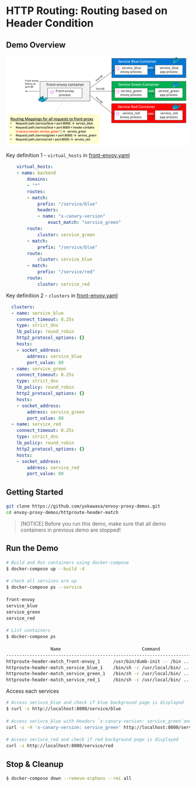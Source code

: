 # HTTP Routing: Routing based on Header Condition

## Demo Overview

![](../assets/demo-httproute-header-match.png)

Key definition 1 - `virtual_hosts` in [front-envoy.yaml](front-envoy.yaml)
```yaml
    virtual_hosts:
    - name: backend
        domains:
        - "*"
        routes:
        - match:
            prefix: "/service/blue"
            headers:
            - name: "x-canary-version"
                exact_match: "service_green"
        route:
            cluster: service_green
        - match:
            prefix: "/service/blue"
        route:
            cluster: service_blue
        - match:
            prefix: "/service/red"
        route:
            cluster: service_red
```

Key definition 2 - `clusters` in [front-envoy.yaml](front-envoy.yaml)
```yaml
  clusters:
  - name: service_blue
    connect_timeout: 0.25s
    type: strict_dns
    lb_policy: round_robin
    http2_protocol_options: {}
    hosts:
    - socket_address:
        address: service_blue
        port_value: 80
  - name: service_green
    connect_timeout: 0.25s
    type: strict_dns
    lb_policy: round_robin
    http2_protocol_options: {}
    hosts:
    - socket_address:
        address: service_green
        port_value: 80
  - name: service_red
    connect_timeout: 0.25s
    type: strict_dns
    lb_policy: round_robin
    http2_protocol_options: {}
    hosts:
    - socket_address:
        address: service_red
        port_value: 80
```

## Getting Started
```sh
git clone https://github.com/yokawasa/envoy-proxy-demos.git
cd envoy-proxy-demos/httproute-header-match
```
> [NOTICE] Before you run this demo, make sure that all demo containers in previous demo are stopped!

## Run the Demo
```sh
# Build and Run containers using docker-compose
$ docker-compose up --build -d

# check all services are up
$ docker-compose ps --service

front-envoy
service_blue
service_green
service_red

# List containers
$ docker-compose ps

                 Name                               Command               State                            Ports
-----------------------------------------------------------------------------------------------------------------------------------------
httproute-header-match_front-envoy_1     /usr/bin/dumb-init -- /bin ...   Up      10000/tcp, 0.0.0.0:8000->80/tcp, 0.0.0.0:8001->8001/tcp
httproute-header-match_service_blue_1    /bin/sh -c /usr/local/bin/ ...   Up      10000/tcp, 80/tcp
httproute-header-match_service_green_1   /bin/sh -c /usr/local/bin/ ...   Up      10000/tcp, 80/tcp
httproute-header-match_service_red_1     /bin/sh -c /usr/local/bin/ ...   Up      10000/tcp, 80/tcp

```

Access each services
```sh
# Access serivce_blue and check if blue background page is displayed
$ curl -s http://localhost:8000/service/blue

# Access serivce_blue with Headers `x-canary-version: service_green`and check if green background page (service_green) is displayed
curl -s -H 'x-canary-version: service_green' http://localhost:8000/service/blue

# Access serivce_red and check if red background page is displayed
curl -s http://localhost:8000/service/red
```

## Stop & Cleanup
```sh
$ docker-compose down --remove-orphans --rmi all
```